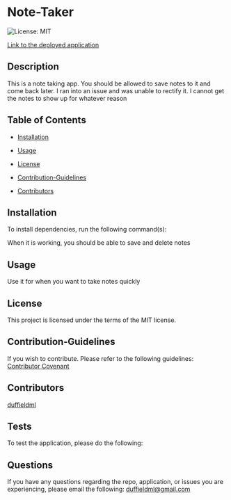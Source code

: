 # Note-Taker
![License: MIT](https://img.shields.io/badge/License-MIT-yellow.svg)

[Link to the deployed application](https://gentle-sierra-37574.herokuapp.com/)

## Description

This is a note taking app. You should be allowed to save notes to it and come back later. I ran into an issue and was unable to rectify it. I cannot get the notes to show up for whatever reason

## Table of Contents

* [Installation](#installation) 
 
* [Usage](#usage) 
 
* [License](#license) 
 
* [Contribution-Guidelines](#contribution-guidelines) 
 
* [Contributors](#contributors) 
 

## Installation
To install dependencies, run the following command(s):

When it is working, you should be able to save and delete notes

## Usage

Use it for when you want to take notes quickly

## License

This project is licensed under the terms of the MIT license.

## Contribution-Guidelines

If you wish to contribute. Please refer to the following guidelines:
[Contributor Covenant](https://www.contributor-covenant.org/)

## Contributors

[duffieldml](https://github.com/duffieldml)
[](https://github.com/) 


## Tests

To test the application, please do the following:


## Questions

If you have any questions regarding the repo, application, or issues you are experiencing, please email
the following:
[duffieldml@gmail.com](mailto:duffieldml@gmail.com)
